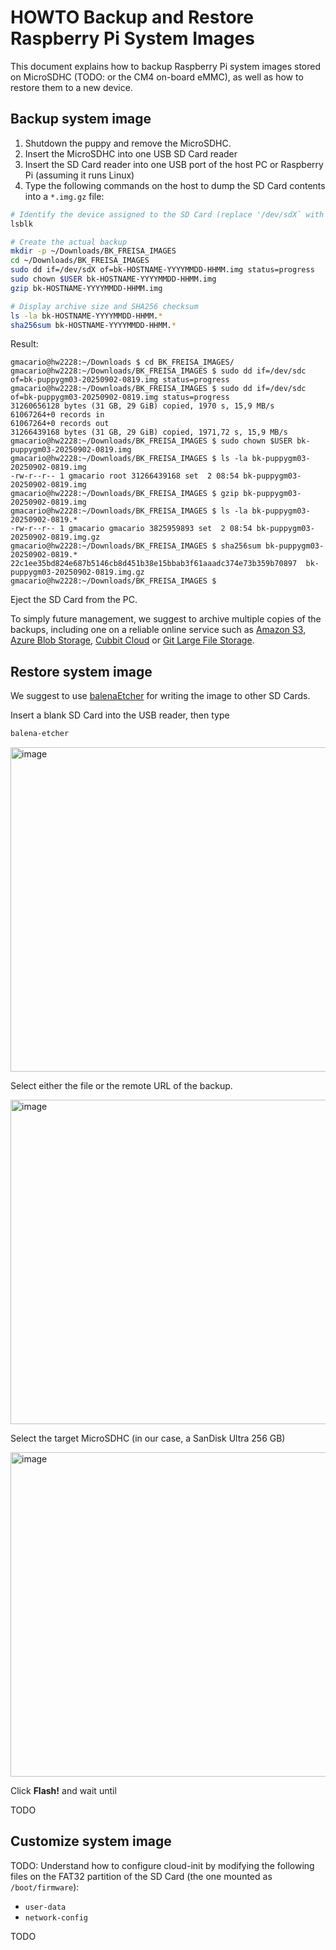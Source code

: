 # HOWTO Backup and Restore Raspberry Pi System Images

This document explains how to backup Raspberry Pi system images stored on MicroSDHC (TODO: or the CM4 on-board eMMC), as well as how to restore them to a new device.

## Backup system image

<!-- (2025-09-02 08:24 CEST) -->

1. Shutdown the puppy and remove the MicroSDHC.
2. Insert the MicroSDHC into one USB SD Card reader
3. Insert the SD Card reader into one USB port of the host PC or Raspberry Pi (assuming it runs Linux)
4. Type the following commands on the host to dump the SD Card contents into a `*.img.gz` file:

```bash
# Identify the device assigned to the SD Card (replace '/dev/sdX` with the actual device)
lsblk

# Create the actual backup
mkdir -p ~/Downloads/BK_FREISA_IMAGES
cd ~/Downloads/BK_FREISA_IMAGES
sudo dd if=/dev/sdX of=bk-HOSTNAME-YYYYMMDD-HHMM.img status=progress
sudo chown $USER bk-HOSTNAME-YYYYMMDD-HHMM.img
gzip bk-HOSTNAME-YYYYMMDD-HHMM.img

# Display archive size and SHA256 checksum
ls -la bk-HOSTNAME-YYYYMMDD-HHMM.*
sha256sum bk-HOSTNAME-YYYYMMDD-HHMM.*
```

Result:

```text
gmacario@hw2228:~/Downloads $ cd BK_FREISA_IMAGES/
gmacario@hw2228:~/Downloads/BK_FREISA_IMAGES $ sudo dd if=/dev/sdc of=bk-puppygm03-20250902-0819.img status=progress
gmacario@hw2228:~/Downloads/BK_FREISA_IMAGES $ sudo dd if=/dev/sdc of=bk-puppygm03-20250902-0819.img status=progress
31260656128 bytes (31 GB, 29 GiB) copied, 1970 s, 15,9 MB/s
61067264+0 records in
61067264+0 records out
31266439168 bytes (31 GB, 29 GiB) copied, 1971,72 s, 15,9 MB/s
gmacario@hw2228:~/Downloads/BK_FREISA_IMAGES $ sudo chown $USER bk-puppygm03-20250902-0819.img
gmacario@hw2228:~/Downloads/BK_FREISA_IMAGES $ ls -la bk-puppygm03-20250902-0819.img
-rw-r--r-- 1 gmacario root 31266439168 set  2 08:54 bk-puppygm03-20250902-0819.img
gmacario@hw2228:~/Downloads/BK_FREISA_IMAGES $ gzip bk-puppygm03-20250902-0819.img
gmacario@hw2228:~/Downloads/BK_FREISA_IMAGES $ ls -la bk-puppygm03-20250902-0819.*
-rw-r--r-- 1 gmacario gmacario 3825959893 set  2 08:54 bk-puppygm03-20250902-0819.img.gz
gmacario@hw2228:~/Downloads/BK_FREISA_IMAGES $ sha256sum bk-puppygm03-20250902-0819.*
22c1ee35bd824e687b5146cb8d451b38e15bbab3f61aaadc374e73b359b70897  bk-puppygm03-20250902-0819.img.gz
gmacario@hw2228:~/Downloads/BK_FREISA_IMAGES $
```

Eject the SD Card from the PC.

To simply future management, we suggest to archive multiple copies of the backups, including one on a reliable online service such as [Amazon S3](https://aws.amazon.com/s3), [Azure Blob Storage](https://azure.microsoft.com/en-us/products/storage/blobs), [Cubbit Cloud](https://www.cubbit.io) or [Git Large File Storage](https://git-lfs.com/).

## Restore system image

We suggest to use [balenaEtcher](https://etcher.balena.io/) for writing the image to other SD Cards.

Insert a blank SD Card into the USB reader, then type

```bash
balena-etcher
```

<img width="802" height="519" alt="image" src="https://gist.github.com/user-attachments/assets/5aad6372-602c-4a46-8b2c-a27d949b7aad" />

Select either the file or the remote URL of the backup.

<img width="802" height="519" alt="image" src="https://gist.github.com/user-attachments/assets/9f133ef3-3e5f-45a3-9810-9cd07d1a2c94" />

Select the target MicroSDHC (in our case, a SanDisk Ultra 256 GB)

<img width="802" height="519" alt="image" src="https://gist.github.com/user-attachments/assets/62734b25-f0c7-4494-b994-7478682b32e9" />

Click **Flash!** and wait until

TODO

## Customize system image

TODO: Understand how to configure cloud-init by modifying the following files on the FAT32 partition of the SD Card (the one mounted as `/boot/firmware`):

- `user-data`
- `network-config`

TODO

<!-- EOF -->
